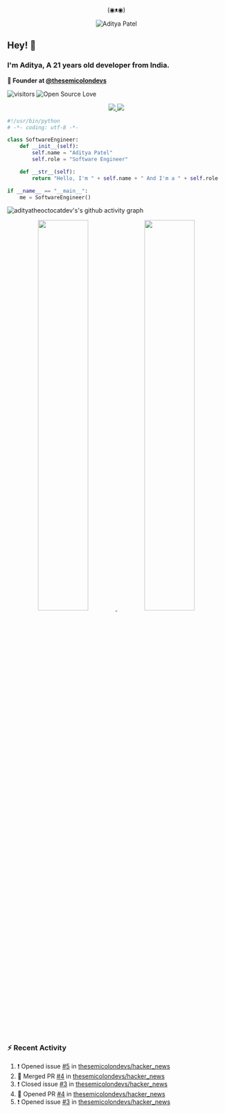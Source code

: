 <div align="center">
  <p> (◉ᴥ◉) </p>
  <img src="https://raw.githubusercontent.com/adityatheoctocatdev/adityatheoctocatdev/main/name.svg" alt="Aditya Patel" />
</div>

## Hey! 👋
### I'm Aditya, A 21 years old developer from India.

**🧭 Founder at [@thesemicolondevs](https://github.com/thesemicolondevs)**

![visitors](https://visitor-badge.laobi.icu/badge?page_id=adityatheoctocatdev.adityatheoctocatdev)
![Open Source Love](https://badges.frapsoft.com/os/v1/open-source.svg?v=102)

<p align="center">
  <a href="https://github.com/adityatheoctocatdev?tab=followers">
    <img src="https://img.shields.io/github/followers/adityatheoctocatdev?tab=followers?label=blue&logo=github&style=for-the-badge" />
  </a>
  <a href="https://twitter.com/adptheoctcatdev">
    <img src="https://img.shields.io/twitter/follow/adptheoctcatdev?label=Twitter&logo=twitter&style=for-the-badge" />
  </a>
</p>

```python
#!/usr/bin/python
# -*- coding: utf-8 -*-

class SoftwareEngineer:
    def __init__(self):
        self.name = "Aditya Patel"
        self.role = "Software Engineer"

    def __str__(self):
        return "Hello, I'm " + self.name + " And I'm a " + self.role

if __name__ == "__main__":
    me = SoftwareEngineer()
```

![adityatheoctocatdev's's github activity graph](https://activity-graph.herokuapp.com/graph?username=adityatheoctocatdev&theme=xcode&hide_border=true)

<p align="center">
  <a href="https://github-readme-stats.vercel.app/api?username=adityatheoctocatdev&show_icons=true&theme=dark&hide_border=true">
    <img width="48%" src="https://github-readme-stats.vercel.app/api?username=adityatheoctocatdev&show_icons=true&theme=dark&hide_border=true" />
  </a>
  <a href="https://github-readme-streak-stats.herokuapp.com/?user=adityatheoctocatdev&theme=dark&hide_border=true">
    <img width="48%" src="https://github-readme-streak-stats.herokuapp.com/?user=adityatheoctocatdev&theme=dark&hide_border=true" />
  </a>
</p>

### :zap: Recent Activity

<!--START_SECTION:activity-->
1. ❗️ Opened issue [#5](https://github.com/thesemicolondevs/hacker_news/issues/5) in [thesemicolondevs/hacker_news](https://github.com/thesemicolondevs/hacker_news)
2. 🎉 Merged PR [#4](https://github.com/thesemicolondevs/hacker_news/pull/4) in [thesemicolondevs/hacker_news](https://github.com/thesemicolondevs/hacker_news)
3. ❗️ Closed issue [#3](https://github.com/thesemicolondevs/hacker_news/issues/3) in [thesemicolondevs/hacker_news](https://github.com/thesemicolondevs/hacker_news)
4. 💪 Opened PR [#4](https://github.com/thesemicolondevs/hacker_news/pull/4) in [thesemicolondevs/hacker_news](https://github.com/thesemicolondevs/hacker_news)
5. ❗️ Opened issue [#3](https://github.com/thesemicolondevs/hacker_news/issues/3) in [thesemicolondevs/hacker_news](https://github.com/thesemicolondevs/hacker_news)
<!--END_SECTION:activity-->
